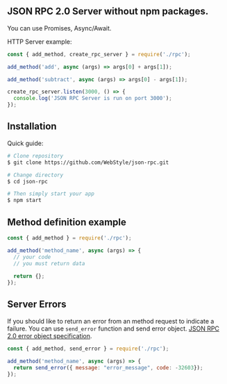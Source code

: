 **JSON RPC 2.0 Server without npm packages.**
--
You can use Promises, Async/Await.

HTTP Server example:
```js
const { add_method, create_rpc_server } = require('./rpc');

add_method('add', async (args) => args[0] + args[1]);

add_method('subtract', async (args) => args[0] - args[1]);

create_rpc_server.listen(3000, () => {
  console.log('JSON RPC Server is run on port 3000');
});
```
**Installation**
--
Quick guide:
```bash
# Clone repository
$ git clone https://github.com/WebStyle/json-rpc.git

# Change directory
$ cd json-rpc

# Then simply start your app
$ npm start
```


**Method definition example**
--
```js
const { add_method } = require('./rpc');

add_method('method_name', async (args) => {
  // your code 
  // you must return data
  
  return {};
});
```

**Server Errors**
--
If you should like to return an error from an method request to indicate a failure. You can use `send_error` function and send error object. [JSON RPC 2.0 error object specification](http://www.jsonrpc.org/specification#error_object). 
```js
const { add_method, send_error } = require('./rpc');

add_method('method_name', async (args) => {
  return send_error({ message: "error_message", code: -32603});
});
```
